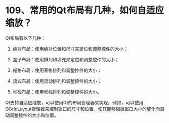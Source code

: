 # 109、常用的Qt布局有几种，如何自适应缩放？

Qt布局有以下几种：

1. 绝对布局：使用绝对位置和尺寸来定位和调整控件的大小；

2. 盒子布局：使用排列和填充来定位和调整控件的大小；

3. 栅格布局：使用表格排列和调整控件的大小；

4. 流式布局：使用流动排列和调整控件的大小；

5. 堆栈布局：使用堆栈排列和调整控件的大小。

Qt支持自适应缩放，可以使用Qt的布局管理器来实现。例如，可以使用QGridLayout管理器来控制窗口的尺寸和位置，使其能够根据窗口大小的变化而自动调整控件的大小和位置。
